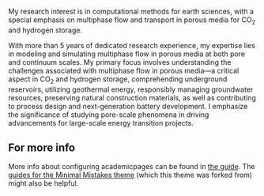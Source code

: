 My research interest is in computational methods for earth sciences, with a special emphasis on multiphase flow and transport in porous media for CO$_2$ and hydrogen storage. 

With more than 5 years of dedicated research experience, my expertise lies in modeling and simulating multiphase flow in porous media at both pore and continuum scales. My primary focus involves understanding the challenges associated with multiphase flow in porous media—a critical aspect in CO$_2$ and hydrogen storage, comprehending underground reservoirs, utilizing geothermal energy, responsibly managing groundwater resources, preserving natural construction materials, as well as contributing to process design and next-generation battery development. I emphasize the significance of studying pore-scale phenomena in driving advancements for large-scale energy transition projects.

<!-- Check out ccsnet.ai, a machine learning-based web application for real-time CO2 -->
<!-- plume migration and pressure buildup prediction. This web application provides 1,000 predictions per day to researchers, students, regulators, and industrial users across the world.-->

For more info
------
More info about configuring academicpages can be found in [the guide](https://academicpages.github.io/markdown/). The [guides for the Minimal Mistakes theme](https://mmistakes.github.io/minimal-mistakes/docs/configuration/) (which this theme was forked from) might also be helpful.
